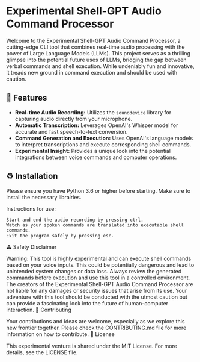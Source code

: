 # Experimental Shell-GPT Audio Command Processor

Welcome to the Experimental Shell-GPT Audio Command Processor, a cutting-edge CLI tool that combines real-time audio processing with the power of Large Language Models (LLMs). This project serves as a thrilling glimpse into the potential future uses of LLMs, bridging the gap between verbal commands and shell execution. While undeniably fun and innovative, it treads new ground in command execution and should be used with caution.

## 🌟 Features

- **Real-time Audio Recording:** Utilizes the `sounddevice` library for capturing audio directly from your microphone.
- **Automatic Transcription:** Leverages OpenAI's Whisper model for accurate and fast speech-to-text conversion.
- **Command Generation and Execution:** Uses OpenAI's language models to interpret transcriptions and execute corresponding shell commands.
- **Experimental Insight:** Provides a unique look into the potential integrations between voice commands and computer operations.

## ⚙️ Installation

Please ensure you have Python 3.6 or higher before starting. Make sure to install the necessary librairies.

Instructions for use:

    Start and end the audio recording by pressing ctrl.
    Watch as your spoken commands are translated into executable shell commands.
    Exit the program safely by pressing esc.

⚠️ Safety Disclaimer

Warning: This tool is highly experimental and can execute shell commands based on your voice inputs. This could be potentially dangerous and lead to unintended system changes or data loss. Always review the generated commands before execution and use this tool in a controlled environment. The creators of the Experimental Shell-GPT Audio Command Processor are not liable for any damages or security issues that arise from its use. Your adventure with this tool should be conducted with the utmost caution but can provide a fascinating look into the future of human-computer interaction.
🤝 Contributing

Your contributions and ideas are welcome, especially as we explore this new frontier together. Please check the CONTRIBUTING.md file for more information on how to contribute.
📜 License

This experimental venture is shared under the MIT License. For more details, see the LICENSE file.
